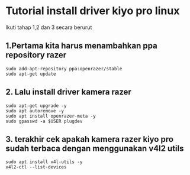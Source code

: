 # Tutorial install driver kiyo pro linux
Ikuti tahap 1,2 dan 3 secara berurut
## 1.Pertama kita harus menambahkan ppa repository razer
```
sudo add-apt-repository ppa:openrazer/stable
sudo apt-get update
```

## 2. Lalu install driver kamera razer
```
sudo apt-get upgrade -y
sudo apt autoremove -y
sudo apt install openrazer-meta -y
sudo gpasswd -a $USER plugdev
```

## 3. terakhir cek apakah kamera razer kiyo pro sudah terbaca dengan menggunakan v4l2 utils
```
sudo apt install v4l-utils -y
v4l2-ctl --list-devices
```
